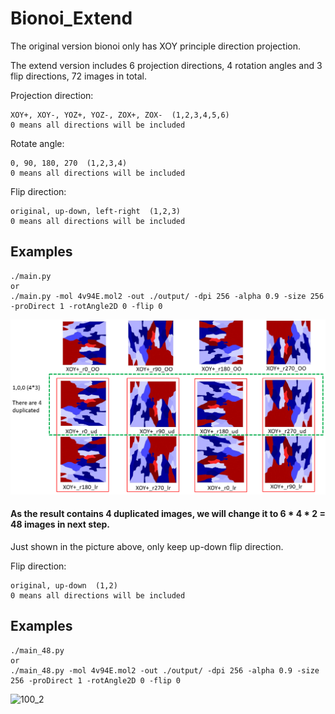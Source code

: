 # Bionoi_Extend
The original version bionoi only has XOY principle direction projection.  

The extend version includes 6 projection directions, 4 rotation angles and 3 flip directions, 72 images in total.  

Projection direction:  

	XOY+, XOY-, YOZ+, YOZ-, ZOX+, ZOX-  (1,2,3,4,5,6)
	0 means all directions will be included
	 
	
Rotate angle:  

	0, 90, 180, 270  (1,2,3,4)
	0 means all directions will be included
	 
Flip  direction:  

	original, up-down, left-right  (1,2,3)
	0 means all directions will be included
	  
  

## Examples  

	./main.py
	or
	./main.py -mol 4v94E.mol2 -out ./output/ -dpi 256 -alpha 0.9 -size 256 -proDirect 1 -rotAngle2D 0 -flip 0  
	
![100](100_1_4_3.PNG)

#### As the result contains 4 duplicated images, we will change it to  6 * 4 * 2 = 48 images in next step.  
Just shown in the picture above, only keep up-down flip direction.  

Flip  direction:  

	original, up-down  (1,2)
	0 means all directions will be included
## Examples  

	./main_48.py
	or
	./main_48.py -mol 4v94E.mol2 -out ./output/ -dpi 256 -alpha 0.9 -size 256 -proDirect 1 -rotAngle2D 0 -flip 0  
	
![100_2](100_1_4_2.PNG=300x70)
